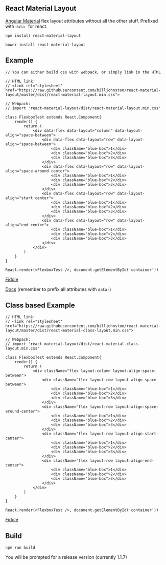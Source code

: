 React Material Layout
--------------
[Angular Material](https://material.angularjs.org) flex layout attributes without all the other stuff. Prefixed with `data-` for react.

```npm install react-material-layout```

```bower install react-material-layout```

Example
--------------
	// You can either build css with webpack, or simply link in the HTML

	// HTML link:
	// <link rel="stylesheet" href="https://raw.githubusercontent.com/billjohnston/react-material-layout/master/dist/react-material-layout.min.css">

	// Webpack:
	// import 'react-material-layout/dist/react-material-layout.min.css'

	class FlexboxTest extends React.Component{
		render() {
			return (
				<div data-flex data-layout="column" data-layout-align="space-between">
					<div data-flex data-layout="row" data-layout-align="space-between">
						<div className="blue-box">1</div>
						<div className="blue-box">2</div>
						<div className="blue-box">3</div>
					</div>
					<div data-flex data-layout="row" data-layout-align="space-around center">
						<div className="blue-box">1</div>
						<div className="blue-box">2</div>
						<div className="blue-box">3</div>
					</div>
					<div data-flex data-layout="row" data-layout-align="start center">
						<div className="blue-box">1</div>
						<div className="blue-box">2</div>
						<div className="blue-box">3</div>
					</div>
					<div data-flex data-layout="row" data-layout-align="end center">
						<div className="blue-box">1</div>
						<div className="blue-box">2</div>
						<div className="blue-box">3</div>
					</div>
				</div>
			)
		}
	}

	React.render(<FlexboxTest />, document.getElementById('container'))

[Fiddle](https://jsfiddle.net/billjohnston4/zckxdmhz/)

[Docs](https://material.angularjs.org/latest/layout/alignment) (remember to prefix all attributes with `data-`)

Class based Example
--------------
	// HTML link:
	// <link rel="stylesheet" href="https://raw.githubusercontent.com/billjohnston/react-material-layout/master/dist/react-material-class-layout.min.css">

	// Webpack:
	// import 'react-material-layout/dist/react-material-class-layout.min.css'

	class FlexboxTest extends React.Component{
		render() {
			return (
				<div className="flex layout-column layout-align-space-between">
					<div className="flex layout-row layout-align-space-between">
						<div className="blue-box">1</div>
						<div className="blue-box">2</div>
						<div className="blue-box">3</div>
					</div>
					<div className="flex layout-row layout-align-space-around-center">
						<div className="blue-box">1</div>
						<div className="blue-box">2</div>
						<div className="blue-box">3</div>
					</div>
					<div className="flex layout-row layout-align-start-center">
						<div className="blue-box">1</div>
						<div className="blue-box">2</div>
						<div className="blue-box">3</div>
					</div>
					<div className="flex layout-row layout-align-end-center">
						<div className="blue-box">1</div>
						<div className="blue-box">2</div>
						<div className="blue-box">3</div>
					</div>
				</div>
			)
		}
	}

	React.render(<FlexboxTest />, document.getElementById('container'))

[Fiddle](https://jsfiddle.net/billjohnston4/1wtgh25o/)

Build
--------------
```npm run build```

You will be prompted for a release version (currently 1.1.7)
